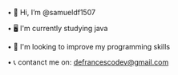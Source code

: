 • 👋 Hi, I’m @samueldf1507

• 🖥️ I'm currently studying java

• 📶 I'm looking to improve my programming skills 

• 📞 contanct me on: defrancescodev@gmail.com


<!---
samueldf1507/samueldf1507 is a ✨ special ✨ repository because its `README.md` (this file) appears on your GitHub profile.
You can click the Preview link to take a look at your changes.
--->
